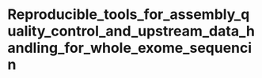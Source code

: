 # Reproducible_tools_for_assembly_quality_control_and_upstream_data_handling_for_whole_exome_sequencin